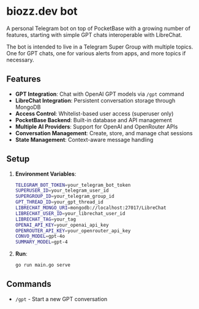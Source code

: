 # biozz.dev bot

A personal Telegram bot on top of PocketBase with a growing number of features, starting with simple GPT chats interoperable with LibreChat.

The bot is intended to live in a Telegram Super Group with multiple topics. One for GPT chats, one for various alerts from apps, and more topics if necessary.

## Features

- **GPT Integration**: Chat with OpenAI GPT models via `/gpt` command
- **LibreChat Integration**: Persistent conversation storage through MongoDB
- **Access Control**: Whitelist-based user access (superuser only)
- **PocketBase Backend**: Built-in database and API management
- **Multiple AI Providers**: Support for OpenAI and OpenRouter APIs
- **Conversation Management**: Create, store, and manage chat sessions
- **State Management**: Context-aware message handling

## Setup

1. **Environment Variables**:
   ```bash
   TELEGRAM_BOT_TOKEN=your_telegram_bot_token
   SUPERUSER_ID=your_telegram_user_id
   SUPERGROUP_ID=your_telegram_group_id
   GPT_THREAD_ID=your_gpt_thread_id
   LIBRECHAT_MONGO_URI=mongodb://localhost:27017/LibreChat
   LIBRECHAT_USER_ID=your_librechat_user_id
   LIBRECHAT_TAG=your_tag
   OPENAI_API_KEY=your_openai_api_key
   OPENROUTER_API_KEY=your_openrouter_api_key
   CONVO_MODEL=gpt-4o
   SUMMARY_MODEL=gpt-4
   ```

2. **Run**:
   ```bash
   go run main.go serve
   ```

## Commands

- `/gpt` - Start a new GPT conversation
